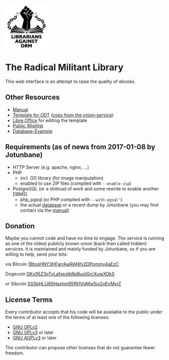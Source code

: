 ![ReadersAgainstDRM](img/logo.png "Readers Against DRM")

# The Radical Militant Library

This web interface is an attempt to raise the quality of ebooks.

## Other Resources

* [Manual](https://github.com/RadicalMilitantLibrary/manual/)
* [Template for ODT](/RadicalMilitantLibrary/www/blob/odt-template/reading_club.odt) ([copy from the onion-service](http://c3jemx2ube5v5zpg.onion/reading_club.odt))
* [Libre Office](https://www.libreoffice.org/download/) for editing the template
* [Public Wishlist](https://gitlab.com/lazy-book-crowd/more-bookz)
* [Database-Example](https://github.com/RadicalMilitantLibrary/database) 

## Requirements (as of news from 2017-01-08 by Jotunbane)

* HTTP Server (e.g. apache, nginx, ...)
* PHP
  + incl. GD library (for image manipulation)
  + enabled to use ZIP files (compiled with `--enable-zip`)
* PostgreSQL (or a shitload of work and some rewrite to enable another DBMS)
  + php_pgsql (or PHP compiled with `--with-pgsql'`)
  + the actual [database](https://github.com/RadicalMilitantLibrary/database) or a recent dump by Jotunbane (you may find contact via the [manual](https://github.com/RadicalMilitantLibrary/manual))

## Donation

Maybe you cannot code and have no time to engage.
The service is running as one of the oldest publicly known onion (back then called hidden) services.
It is maintained and mainly funded by Jotunbane, so if you are willing to help, send your bits:

via Bitcoin [1BtogHNY3HFarrAajRANfv2DPpmmy4aEzC](bitcoin:1BtogHNY3HFarrAajRANfv2DPpmmy4aEzC)

Dogecoin [DKx95Z3oTvLafxestbRpBuztGrcXuwXDkS](dogecoin:DKx95Z3oTvLafxestbRpBuztGrcXuwXDkS)

or Sibcoin [SSSbHLU9SHaxhm95fN1VqMw5uj2oEvMxrZ](sibcoin:SSSbHLU9SHaxhm95fN1VqMw5uj2oEvMxrZ)


## License Terms

Every contributor accepts that his code will be available to the public under the terms of at least one of the following licenses:

* [GNU GPLv2](https://www.gnu.org/licenses/old-licenses/gpl-2.0.en.html)
* [GNU GPLv3](https://www.gnu.org/licenses/gpl-3.0.en.html) or later
* [GNU AGPLv3](https://www.gnu.org/licenses/agpl-3.0.en.html) or later

The contributor can propose other licenses that do not guarantee fewer freedom.
